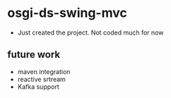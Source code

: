 # osgi-ds-swing-mvc
- Just created the project. Not coded much for now

## future work
- maven integration
- reactive srtream
- Kafka support
